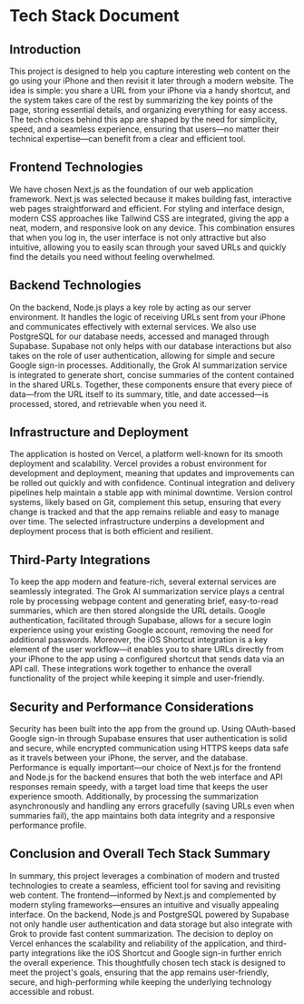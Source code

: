 # Tech Stack Document

## Introduction

This project is designed to help you capture interesting web content on the go using your iPhone and then revisit it later through a modern website. The idea is simple: you share a URL from your iPhone via a handy shortcut, and the system takes care of the rest by summarizing the key points of the page, storing essential details, and organizing everything for easy access. The tech choices behind this app are shaped by the need for simplicity, speed, and a seamless experience, ensuring that users—no matter their technical expertise—can benefit from a clear and efficient tool.

## Frontend Technologies

We have chosen Next.js as the foundation of our web application framework. Next.js was selected because it makes building fast, interactive web pages straightforward and efficient. For styling and interface design, modern CSS approaches like Tailwind CSS are integrated, giving the app a neat, modern, and responsive look on any device. This combination ensures that when you log in, the user interface is not only attractive but also intuitive, allowing you to easily scan through your saved URLs and quickly find the details you need without feeling overwhelmed.

## Backend Technologies

On the backend, Node.js plays a key role by acting as our server environment. It handles the logic of receiving URLs sent from your iPhone and communicates effectively with external services. We also use PostgreSQL for our database needs, accessed and managed through Supabase. Supabase not only helps with our database interactions but also takes on the role of user authentication, allowing for simple and secure Google sign-in processes. Additionally, the Grok AI summarization service is integrated to generate short, concise summaries of the content contained in the shared URLs. Together, these components ensure that every piece of data—from the URL itself to its summary, title, and date accessed—is processed, stored, and retrievable when you need it.

## Infrastructure and Deployment

The application is hosted on Vercel, a platform well-known for its smooth deployment and scalability. Vercel provides a robust environment for development and deployment, meaning that updates and improvements can be rolled out quickly and with confidence. Continual integration and delivery pipelines help maintain a stable app with minimal downtime. Version control systems, likely based on Git, complement this setup, ensuring that every change is tracked and that the app remains reliable and easy to manage over time. The selected infrastructure underpins a development and deployment process that is both efficient and resilient.

## Third-Party Integrations

To keep the app modern and feature-rich, several external services are seamlessly integrated. The Grok AI summarization service plays a central role by processing webpage content and generating brief, easy-to-read summaries, which are then stored alongside the URL details. Google authentication, facilitated through Supabase, allows for a secure login experience using your existing Google account, removing the need for additional passwords. Moreover, the iOS Shortcut integration is a key element of the user workflow—it enables you to share URLs directly from your iPhone to the app using a configured shortcut that sends data via an API call. These integrations work together to enhance the overall functionality of the project while keeping it simple and user-friendly.

## Security and Performance Considerations

Security has been built into the app from the ground up. Using OAuth-based Google sign-in through Supabase ensures that user authentication is solid and secure, while encrypted communication using HTTPS keeps data safe as it travels between your iPhone, the server, and the database. Performance is equally important—our choice of Next.js for the frontend and Node.js for the backend ensures that both the web interface and API responses remain speedy, with a target load time that keeps the user experience smooth. Additionally, by processing the summarization asynchronously and handling any errors gracefully (saving URLs even when summaries fail), the app maintains both data integrity and a responsive performance profile.

## Conclusion and Overall Tech Stack Summary

In summary, this project leverages a combination of modern and trusted technologies to create a seamless, efficient tool for saving and revisiting web content. The frontend—informed by Next.js and complemented by modern styling frameworks—ensures an intuitive and visually appealing interface. On the backend, Node.js and PostgreSQL powered by Supabase not only handle user authentication and data storage but also integrate with Grok to provide fast content summarization. The decision to deploy on Vercel enhances the scalability and reliability of the application, and third-party integrations like the iOS Shortcut and Google sign-in further enrich the overall experience. This thoughtfully chosen tech stack is designed to meet the project's goals, ensuring that the app remains user-friendly, secure, and high-performing while keeping the underlying technology accessible and robust.
